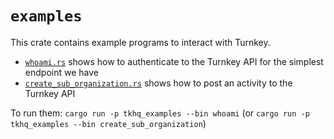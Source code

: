 # `examples`

This crate contains example programs to interact with Turnkey.

* [`whoami.rs`](./src/bin/whoami.rs) shows how to authenticate to the Turnkey API for the simplest endpoint we have
* [`create_sub_organization.rs`](./src/bin/create_sub_organization.rs) shows how to post an activity to the Turnkey API

To run them: `cargo run -p tkhq_examples --bin whoami` (or `cargo run -p tkhq_examples --bin create_sub_organization`)
